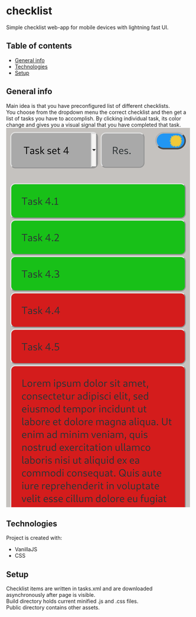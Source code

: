 # checklist  
Simple checklist web-app for mobile devices with lightning fast UI.  
  
## Table of contents  
* [General info](#general-info)  
* [Technologies](#technologies)  
* [Setup](#setup)  
  
## General info  
Main idea is that you have preconfigured list of different checklists.  
You choose from the dropdown menu the correct checklist and then get a list of tasks you have to accomplish.
By clicking individual task, its color change and gives you a visual signal that you have completed that task.
![Demo](./demo/ScreenShot.png)
	
## Technologies  
Project is created with: 
* VanillaJS
* CSS
	
## Setup  
Checklist items are written in tasks.xml and are downloaded asynchronously after page is visible.  
Build directory holds current minified .js and .css files.  
Public directory contains other assets.  
